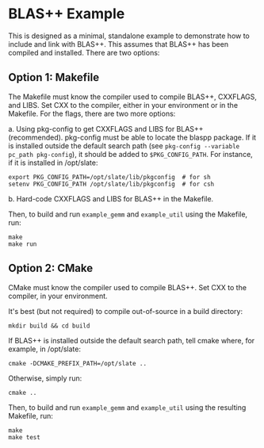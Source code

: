 BLAS++ Example
================================================================================

This is designed as a minimal, standalone example to demonstrate
how to include and link with BLAS++. This assumes that BLAS++ has
been compiled and installed. There are two options:

## Option 1: Makefile

The Makefile must know the compiler used to compile BLAS++,
CXXFLAGS, and LIBS. Set CXX to the compiler, either in your environment
or in the Makefile. For the flags, there are two more options:

a. Using pkg-config to get CXXFLAGS and LIBS for BLAS++ (recommended).
pkg-config must be able to locate the blaspp package. If it is installed
outside the default search path (see `pkg-config --variable pc_path pkg-config`),
it should be added to `$PKG_CONFIG_PATH`. For instance, if it is installed
in /opt/slate:

    export PKG_CONFIG_PATH=/opt/slate/lib/pkgconfig  # for sh
    setenv PKG_CONFIG_PATH /opt/slate/lib/pkgconfig  # for csh

b. Hard-code CXXFLAGS and LIBS for BLAS++ in the Makefile.

Then, to build and run `example_gemm` and `example_util` using the
Makefile, run:

    make
    make run

## Option 2: CMake

CMake must know the compiler used to compile BLAS++. Set CXX to the
compiler, in your environment.

It's best (but not required) to compile out-of-source in a build directory:

    mkdir build && cd build

If BLAS++ is installed outside the default search path, tell cmake
where, for example, in /opt/slate:

    cmake -DCMAKE_PREFIX_PATH=/opt/slate ..

Otherwise, simply run:

    cmake ..

Then, to build and run `example_gemm` and `example_util` using the
resulting Makefile, run:

    make
    make test
